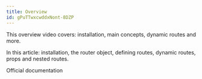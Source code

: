 ```yaml
---
title: Overview
id: gPuTTwxcwddxNont-8DZP
---
```


<link-bookmark href="https://www.youtube.com/watch?v=-uCUCmrNgeo" title="Vue: Routing For Dummies">This overview video covers: installation, main concepts, dynamic routes and more.</link-bookmark>

<link-bookmark href="https://flaviocopes.com/vue-router/" title="The Vue Router">In this article: installation, the router object, defining routes, dynamic routes, props and nested routes.</link-bookmark>

<link-bookmark href="https://router.vuejs.org/" title="Introduction | Vue Router">Official documentation</link-bookmark>
